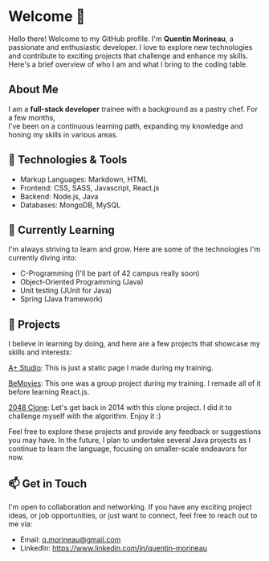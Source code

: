 # Welcome 👋 

Hello there! Welcome to my GitHub profile. I'm **Quentin Morineau**, a passionate and enthusiastic developer. I love to explore new technologies and contribute to exciting projects that challenge and enhance my skills. Here's a brief overview of who I am and what I bring to the coding table.
<br>

## About Me
I am a **full-stack developer** trainee with a background as a pastry chef. For a few months,<br> I've been on a continuous learning path, expanding my knowledge and honing my skills in various areas.
<br>
## 🔧 Technologies & Tools

- Markup Languages: Markdown, HTML
- Frontend: CSS, SASS, Javascript, React.js
- Backend: Node.js, Java
- Databases: MongoDB, MySQL

## 🌱 Currently Learning 

I'm always striving to learn and grow. Here are some of the technologies I'm currently diving into:

- C-Programming (I'll be part of 42 campus really soon)
- Object-Oriented Programming (Java)
- Unit testing (JUnit for Java)
- Spring (Java framework)

## 🚀 Projects 

I believe in learning by doing, and here are a few projects that showcase my skills and interests:

[A+ Studio](https://github.com/qmorineau/A-Plus-Studio-Figma): This is just a static page I made during my training.

[BeMovies](https://github.com/qmorineau/BeMovies-App): This one was a group project during my training. I remade all of it before learning React.js.

[2048 Clone](https://github.com/qmorineau/2048-Game-Clone): Let's get back in 2014 with this clone project. I did it to challenge myself with the algorithm. Enjoy it :)


Feel free to explore these projects and provide any feedback or suggestions you may have. In the future, I plan to undertake several Java projects as I continue to learn the language, focusing on smaller-scale endeavors for now.

## 📫 Get in Touch

I'm open to collaboration and networking. If you have any exciting project ideas, or job opportunities, or just want to connect, feel free to reach out to me via:

- Email: q.morineau@gmail.com
- LinkedIn: https://www.linkedin.com/in/quentin-morineau
